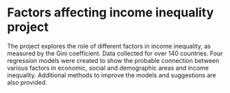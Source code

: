 # Factors affecting income inequality project

The project explores the role of different factors in income inequality, as measured
by the Gini coefficient. Data collected for over 140 countries. Four regression
models were created to show the probable connection between various factors
in economic, social and demographic areas and income inequality. Additional
methods to improve the models and suggestions are also provided.
